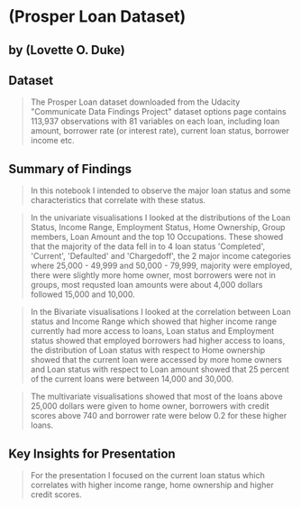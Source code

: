 # (Prosper Loan Dataset)
## by (Lovette O. Duke)


## Dataset

> The Prosper Loan dataset downloaded from the Udacity "Communicate Data Findings Project" dataset options page contains 113,937 observations with 81 variables on each loan, including loan amount, borrower rate (or interest rate), current loan status, borrower income etc.


## Summary of Findings

>In this notebook I intended to observe the major loan status and some characteristics that correlate with these status.

>In the univariate visualisations I looked at the distributions of the Loan Status, Income Range, Employment Status, Home Ownership, Group members, Loan Amount and the top 10 Occupations. These showed that the majority of the data fell in to 4 loan status 'Completed', 'Current', 'Defaulted' and 'Chargedoff', the 2 major income categories where 25,000 - 49,999 and 50,000 - 79,999, majority were employed, there were slightly more home owner, most borrowers were not in groups, most requsted loan amounts were about 4,000 dollars followed 15,000 and 10,000.

> In the Bivariate visualisations I looked at the correlation between Loan status and Income Range which showed that higher income range currently had more access to loans, Loan status and Employment status showed that employed borrowers had higher access to loans, the distribution of Loan status with respect to Home ownership showed that the current loan were accessed by more home owners and Loan status with respect to Loan amount showed that 25 percent of the current loans were between 14,000 and 30,000. 

> The multivariate visualisations showed that most of the loans above 25,000 dollars were given to home owner, borrowers with credit scores above 740 and borrower rate were below 0.2 for these higher loans.

## Key Insights for Presentation

> For the presentation I focused on the current loan status which correlates with higher income range, home ownership and higher credit scores.